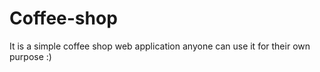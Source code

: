 # Coffee-shop
It is a simple coffee shop web application anyone can use it for their own purpose :)
